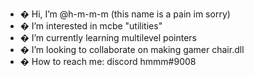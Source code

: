 - � Hi, I’m @h-m-m-m (this name is a pain im sorry)
- � I’m interested in mcbe "utilities"
- � I’m currently learning multilevel pointers
- � I’m looking to collaborate on making gamer chair.dll
- � How to reach me: discord hmmm#9008

<!---
h-m-m-m/h-m-m-m is a ✨ special ✨ repository because its `README.md` (this file) appears on your GitHub profile.
You can click the Preview link to take a look at your changes.
--->
